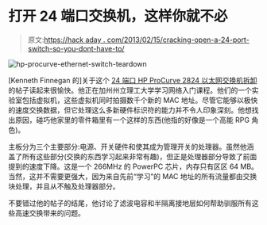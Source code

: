 # 打开 24 端口交换机，这样你就不必

> 原文:[https://hack aday . com/2013/02/15/cracking-open-a-24-port-switch-so-you-dont-have-to/](https://hackaday.com/2013/02/15/cracking-open-a-24-port-switch-so-you-dont-have-to/)

![hp-procurve-ethernet-switch-teardown](../Images/7ec9f5e72a5f1380682a53bef5fd3021.png)

[Kenneth Finnegan 的]关于这个 [24 端口 HP ProCurve 2824 以太网交换机拆卸](http://blog.thelifeofkenneth.com/2013/02/tear-down-of-hp-procurve-2824-ethernet.html)的帖子读起来很愉快。他正在加州州立理工大学学习网络入门课程。他们的一个实验室包括虚拟机，这些虚拟机同时拍摄数千个新的 MAC 地址。尽管它能够以极快的速度交换数据，但它处理这么多新硬件标识符的能力并不令人印象深刻。他想找出原因，碰巧他家里的零件箱里有一个这样的东西(他指的好像是一个高能 RPG 角色)。

主板分为三个主要部分:电源、开关硬件和使其成为管理开关的处理器。虽然他涵盖了所有这些部分(交换的东西学习起来非常有趣)，但正是处理器部分导致了前面提到的速度下降。这是一个 266MHz 的 PowerPC 芯片，内存只有区区 64 MB。当然，这并不需要更强大，因为来自先前“学习”的 MAC 地址的所有流量都由交换块处理，并且从不触及处理器部分。

不要错过他的帖子的结尾，他讨论了滤波电容和半隔离接地层如何帮助驯服所有这些高速交换带来的问题。